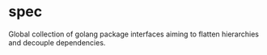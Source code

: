 # spec
Global collection of golang package interfaces aiming to flatten hierarchies and
decouple dependencies.
